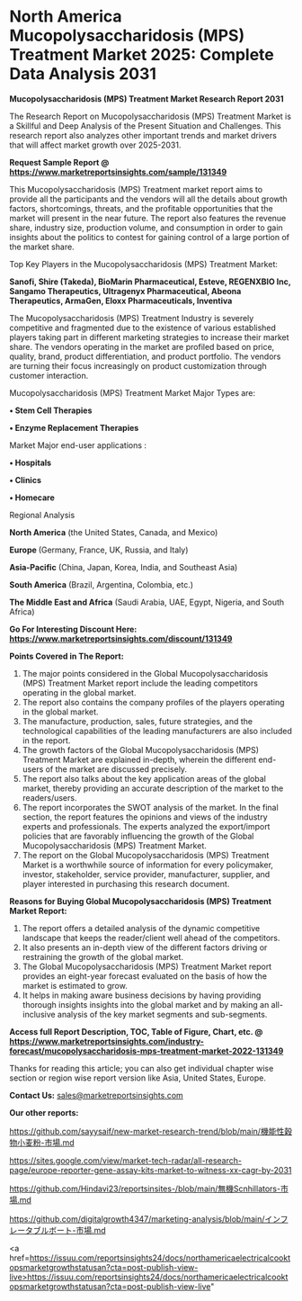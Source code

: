 # North America Mucopolysaccharidosis (MPS) Treatment Market 2025: Complete Data Analysis 2031

<strong>Mucopolysaccharidosis (MPS) Treatment Market Research Report 2031</strong>

The Research Report on Mucopolysaccharidosis (MPS) Treatment Market is a Skillful and Deep Analysis of the Present Situation and Challenges. This research report also analyzes other important trends and market drivers that will affect market growth over 2025-2031.

<strong>Request Sample Report @ <a href=https://www.marketreportsinsights.com/sample/131349>https://www.marketreportsinsights.com/sample/131349</a></strong>

This Mucopolysaccharidosis (MPS) Treatment market report aims to provide all the participants and the vendors will all the details about growth factors, shortcomings, threats, and the profitable opportunities that the market will present in the near future. The report also features the revenue share, industry size, production volume, and consumption in order to gain insights about the politics to contest for gaining control of a large portion of the market share.

Top Key Players in the Mucopolysaccharidosis (MPS) Treatment Market:

<strong>Sanofi, Shire (Takeda), BioMarin Pharmaceutical, Esteve, REGENXBIO Inc, Sangamo Therapeutics, Ultragenyx Pharmaceutical, Abeona Therapeutics, ArmaGen, Eloxx Pharmaceuticals, Inventiva</strong>

The Mucopolysaccharidosis (MPS) Treatment Industry is severely competitive and fragmented due to the existence of various established players taking part in different marketing strategies to increase their market share. The vendors operating in the market are profiled based on price, quality, brand, product differentiation, and product portfolio. The vendors are turning their focus increasingly on product customization through customer interaction.

Mucopolysaccharidosis (MPS) Treatment Market Major Types are:

<strong>• Stem Cell Therapies

• Enzyme Replacement Therapies</strong>

Market Major end-user applications :

<strong>• Hospitals

• Clinics

• Homecare</strong>

Regional Analysis

</u><strong><b>North America</b></strong> (the United States, Canada, and Mexico)

<strong><b>Europe </b></strong>(Germany, France, UK, Russia, and Italy)

<strong><b>Asia-Pacific</b></strong> (China, Japan, Korea, India, and Southeast Asia)

<strong><b>South America</b></strong> (Brazil, Argentina, Colombia, etc.)

<strong><b>The Middle East and Africa</b></strong> (Saudi Arabia, UAE, Egypt, Nigeria, and South Africa)

<strong>Go For Interesting Discount Here: <a href=https://www.marketreportsinsights.com/discount/131349>https://www.marketreportsinsights.com/discount/131349</a></strong>

<strong>Points Covered in The Report:</strong>
<ol>
  <li>The major points considered in the Global Mucopolysaccharidosis (MPS) Treatment Market report include the leading competitors operating in the global market.</li>
  <li>The report also contains the company profiles of the players operating in the global market.</li>
  <li>The manufacture, production, sales, future strategies, and the technological capabilities of the leading manufacturers are also included in the report.</li>
  <li>The growth factors of the Global Mucopolysaccharidosis (MPS) Treatment Market are explained in-depth, wherein the different end-users of the market are discussed precisely.</li>
  <li>The report also talks about the key application areas of the global market, thereby providing an accurate description of the market to the readers/users.</li>
  <li>The report incorporates the SWOT analysis of the market. In the final section, the report features the opinions and views of the industry experts and professionals. The experts analyzed the export/import policies that are favorably influencing the growth of the Global Mucopolysaccharidosis (MPS) Treatment Market.</li>
  <li>The report on the Global Mucopolysaccharidosis (MPS) Treatment Market is a worthwhile source of information for every policymaker, investor, stakeholder, service provider, manufacturer, supplier, and player interested in purchasing this research document.</li>
</ol>
<strong>Reasons for Buying Global Mucopolysaccharidosis (MPS) Treatment Market Report:</strong>

<ol>
  <li>The report offers a detailed analysis of the dynamic competitive landscape that keeps the reader/client well ahead of the competitors.</li>
  <li>It also presents an in-depth view of the different factors driving or restraining the growth of the global market.</li>
  <li>The Global Mucopolysaccharidosis (MPS) Treatment Market report provides an eight-year forecast evaluated on the basis of how the market is estimated to grow.</li>
  <li>It helps in making aware business decisions by having providing thorough insights insights into the global market and by making an all-inclusive analysis of the key market segments and sub-segments.</li>
</ol>
<strong>Access full Report Description, TOC, Table of Figure, Chart, etc. @ <a href=https://www.marketreportsinsights.com/industry-forecast/mucopolysaccharidosis-mps-treatment-market-2022-131349>https://www.marketreportsinsights.com/industry-forecast/mucopolysaccharidosis-mps-treatment-market-2022-131349</a></strong>


Thanks for reading this article; you can also get individual chapter wise section or region wise report version like Asia, United States, Europe.

<strong>Contact Us:</strong>
sales@marketreportsinsights.com

<strong>Our other reports:</strong>

<a href=https://github.com/sayysaif/new-market-research-trend/blob/main/機能性穀物小麦粉-市場.md>https://github.com/sayysaif/new-market-research-trend/blob/main/機能性穀物小麦粉-市場.md</a>

<a href=https://sites.google.com/view/market-tech-radar/all-research-page/europe-reporter-gene-assay-kits-market-to-witness-xx-cagr-by-2031>https://sites.google.com/view/market-tech-radar/all-research-page/europe-reporter-gene-assay-kits-market-to-witness-xx-cagr-by-2031</a>

<a href=https://github.com/Hindavi23/reportsinsites-/blob/main/無機Scnhillators-市場.md>https://github.com/Hindavi23/reportsinsites-/blob/main/無機Scnhillators-市場.md</a>

<a href=https://github.com/digitalgrowth4347/marketing-analysis/blob/main/インフレータブルボート-市場.md>https://github.com/digitalgrowth4347/marketing-analysis/blob/main/インフレータブルボート-市場.md</a>

<a href=https://issuu.com/reportsinsights24/docs/northamericaelectricalcooktopsmarketgrowthstatusan?cta=post-publish-view-live>https://issuu.com/reportsinsights24/docs/northamericaelectricalcooktopsmarketgrowthstatusan?cta=post-publish-view-live</a>"
